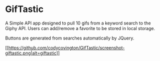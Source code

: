 # GifTastic

A Simple API app designed to pull 10 gifs from a keyword search to the Giphy API.
Users can add/remove a favorite to be stored in local storage.

Buttons are generated from searches automatically by JQuery.

[[https://github.com/codycovington/GifTastic/screenshot-giftastic.png|alt=giftastic]]

